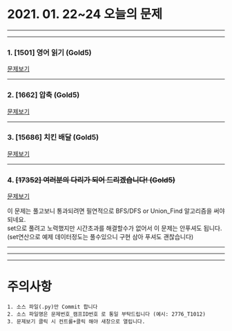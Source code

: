 # 2021. 01. 22~24 오늘의 문제
---
---

### 1. [1501] 영어 읽기 (Gold5)
[문제보기](https://www.acmicpc.net/problem/1501)

***

### 2. [1662] 압축 (Gold5)
[문제보기](https://www.acmicpc.net/problem/1662)

***

### 3. [15686] 치킨 배달 (Gold5)
[문제보기](https://www.acmicpc.net/problem/15686)

***

### 4. ~~[17352] 여러분의 다리가 되어 드리겠습니다! (Gold5)~~
[문제보기](https://www.acmicpc.net/problem/17352)

이 문제는 풀고보니 통과되려면 필연적으로 BFS/DFS or Union_Find 알고리즘을 써야되네요.   
set으로 풀려고 노력했지만 시간초과를 해결할수가 없어서 이 문제는 안푸셔도 됩니다.   
(set연산으로 예제 데이터정도는 풀수있으니 구현 삼아 푸셔도 괜찮습니다)   
***

---
---
# 주의사항

~~~
1. 소스 파일(.py)만 Commit 합니다
2. 소스 파일명은 문제번호_캠프ID번호 로 통일 부탁드립니다 (예시: 2776_T1012)
3. 문제보기 클릭 시 컨트롤+클릭 해야 새창으로 열립니다.
~~~
